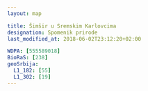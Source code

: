 ```yaml
---
layout: map

title: Šimšir u Sremskim Karlovcima
designation: Spomenik prirode
last_modified_at: 2018-06-02T23:12:20+02:00

WDPA: [555589018]
BioRaS: [238]
geoSrbija:
  L1_182: [55]
  L1_302: [19]
---
```

